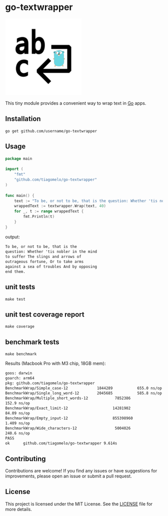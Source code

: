 # go-textwrapper

![logo](logo.png)

This tiny module provides a convenient way to wrap text in [Go](go.dev) apps.

## Installation

```shell
go get github.com/username/go-textwrapper
```

## Usage


```go
package main

import (
    "fmt"
    "github.com/tiagomelo/go-textwrapper"
)

func main() {
	text := "To be, or not to be, that is the question: Whether 'tis nobler in the mind to suffer The slings and arrows of outrageous fortune, Or to take arms against a sea of troubles And by opposing end them."
	wrappedText := textwrapper.Wrap(text, 40)
	for _, t := range wrappedText {
		fmt.Println(t)
	}
}
```

output:

```
To be, or not to be, that is the
question: Whether 'tis nobler in the mind
to suffer The slings and arrows of
outrageous fortune, Or to take arms
against a sea of troubles And by opposing
end them.
```

## unit tests

```
make test
```

## unit test coverage report

```
make coverage
```

## benchmark tests

```
make benchmark
```

Results (Macbook Pro with M3 chip, 18GB mem):

```
goos: darwin
goarch: arm64
pkg: github.com/tiagomelo/go-textwrapper
BenchmarkWrap/Simple_case-12         	 1844289	       655.0 ns/op
BenchmarkWrap/Single_long_word-12    	 2045685	       585.8 ns/op
BenchmarkWrap/Multiple_short_words-12         	 7852386	       152.9 ns/op
BenchmarkWrap/Exact_limit-12                  	14281902	        84.09 ns/op
BenchmarkWrap/Empty_input-12                  	855398960	         1.409 ns/op
BenchmarkWrap/Wide_characters-12              	 5004026	       240.6 ns/op
PASS
ok  	github.com/tiagomelo/go-textwrapper	9.614s
```

## Contributing

Contributions are welcome! If you find any issues or have suggestions for improvements, please open an issue or submit a pull request.

## License

This project is licensed under the MIT License. See the [LICENSE](LICENSE) file for more details.
